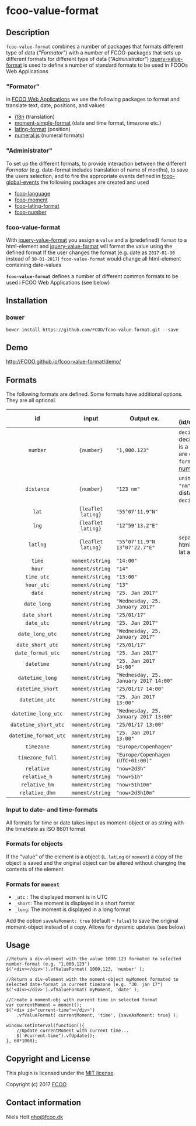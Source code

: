 # fcoo-value-format
[jquery-value-format]:https://github.com/FCOO/jquery-value-format
[fcoo-moment]:https://github.com/FCOO/fcoo-moment
[moment-simple-format]:https://github.com/FCOO/moment-simple-format
[fcoo-language]: https://github.com/FCOO/fcoo-language
[i18n]:http://i18next.com/
[fcoo-number]:https://github.com/FCOO/fcoo-number
[numeral.js]:http://numeraljs.com/
[fcoo-latlng-format]:https://github.com/FCOO/fcoo-latlng-format
[latlng-format]:https://github.com/FCOO/latlng-format
[fcoo-global-events]:https://github.com/FCOO/fcoo-global-events

## Description
`fcoo-value-format` combines a number of packages that formats different type of data (*"Formator"*) with a number of FCOO-packages that sets up different formats for different type of data (*"Administrator"*)
[jquery-value-format] is used to define a number of standard formats to be used in FCOOs Web Applications

### "Formator"
in [FCOO Web Applications](https://github.com/FCOO/fcoo-application) we use the following packages to format and translate text, date, positions, and values

- [i18n] (translation)
- [moment-simple-format] (date and time format, timezone etc.)
- [latlng-format] (position)
- [numeral.js] (numeral formats)

### "Administrator"
To set up the different formats, to provide interaction between the different *Formator* (e.g. date-format includes translation of name of months), to save the users selection, and to fire the appropriate events defined in [fcoo-global-events] the following packages are created and used

- [fcoo-language]
- [fcoo-moment]
- [fcoo-latlng-format]
- [fcoo-number]

### fcoo-value-format

With [jquery-value-format] you assign a `value` and a (predefined) `format` to a html-element and [jquery-value-format] will format the value using the defined format
If the user changes the format (e.g. date as `2017-01-30` instead of `30-01-2017`) `fcoo-value-format` would change all html-element containing date-values

**`fcoo-value-format`** defines a number of different common formats to be used i FCOO Web Applications (see below)

## Installation
### bower
`bower install https://github.com/FCOO/fcoo-value-format.git --save`

## Demo
http://FCOO.github.io/fcoo-value-format/demo/ 


## Formats
The following formats are defined. 
Some formats have additional options. They are all optional.


| id | input | Output ex. | Options (id/default/description) |
| :--: | :--: | --- | --- |
| `number`| `{number}` | `"1,000.123"` | `decimals` / `2` / Number of decimals. If the number is a integer no decimals are displayed<br>`format`, `"0,0[.]00"`, The [numeral.js] format used |
| `distance`| `{number}` | `"123 nm"` | `unit` / `"m"`, `"m"`, `"km"`, or `"nm"` / The unit of the distance<br>`decimals`, `2`, See `number` |
| `lat` | `{leaflet latLng}` | `"55°07'11.9"N"`  |  | 
| `lng` | `{leaflet latLng}` | `"12°59'13.2"E"`  |  | 
| `latlng` | `{leaflet latLng}` | `"55°07'11.9"N 13°07'22.7"E"` | `separator` / `" "` / Text or html-code between the lat and lng. E.g. `"<br>"` |
| `time` | `moment/string` | `"14:00"` | |
| `hour` | `moment/string` | `"14"` | |
| `time_utc` | `moment/string` | `"13:00"` | |
| `hour_utc` | `moment/string` | `"13"` | |
| `date` | `moment/string` | `"25. Jan 2017"` | |
| `date_long` | `moment/string` | `"Wednesday, 25. January 2017"` | |
| `date_short` | `moment/string` | `"25/01/17"` | |
| `date_utc` | `moment/string` | `"25. Jan 2017"` | |
| `date_long_utc` | `moment/string` | `"Wednesday, 25. January 2017"` | |
| `date_short_utc` | `moment/string` | `"25/01/17"` | |
| `date_format_utc` | `moment/string` | `"25. Jan 2017"` | |
| `datetime` | `moment/string` | `"25. Jan 2017 14:00"` | |
| `datetime_long` | `moment/string` | `"Wednesday, 25. January 2017 14:00"` | |
| `datetime_short` | `moment/string` | `"25/01/17 14:00"` | |
| `datetime_utc` | `moment/string` | `"25. Jan 2017 13:00"` | |
| `datetime_long_utc` | `moment/string` | `"Wednesday, 25. January 2017 13:00"` | |
| `datetime_short_utc` | `moment/string` | `"25/01/17 13:00"` | |
| `datetime_format_utc` | `moment/string` | `"25. Jan 2017 13:00"` | |
| `timezone` | `moment/string` | `"Europe/Copenhagen"` | |
| `timezone_full` | `moment/string` | `"Europe/Copenhagen (UTC+01:00)"` | |
| `relative` | `moment/string` | `"now+2d3h"` | |
| `relative_h` | `moment/string` | `"now+51h"` | |
| `relative_hm` | `moment/string` | `"now+51h10m"` | |
| `relative_dhm` | `moment/string` | `"now+2d3h10m"` | |

### Input to date- and time-formats
All formats for time or date takes input as moment-object or as string with the time/date as ISO 8601 format

### Formats for objects
If the "value" of the element is a object (`L.latLng` or `moment`) a copy of the object is saved and the original object can be altered without changing the contents of the element

### Formats for `moment`
- `_utc` : The displayed moment is in UTC
- `_short`: The moment is displayed in a short format
- `_long`: The moment is displayed in a long format

Add the option `saveAsMoment: true` (default = `false`) to save the original moment-object instead of a copy. Allows for dynamic updates (see below)


## Usage

    //Return a div-element with the value 1000.123 formated to selected number-format (e.g. "1,000.123")
    $('<div></div>').vfValueFormat( 1000.123, 'number' ); 
    
    //Return a div-element with the moment-object myMoment formated to selected date-format in current timezone (e.g. "30. jan 17")
    $('<div></div>').vfValueFormat( myMoment, 'date' ); 

    //Create a moment-obj with current time in selected format
    var currentMoment = moment();
    $('<div id="current-time"></div>')
        .vfValueFormat( currentMoment, 'time', {saveAsMoment: true} ); 

    window.setInterval(function(){ 
        //Update currentMoment with current time...
        $('#current-time").vfUpdate();    
    }, 60*1000);





## Copyright and License
This plugin is licensed under the [MIT license](https://github.com/FCOO/fcoo-value-format/LICENSE).

Copyright (c) 2017 [FCOO](https://github.com/FCOO)

## Contact information

Niels Holt nho@fcoo.dk
